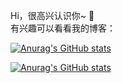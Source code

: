 Hi，很高兴认识你~ 🙆  
有兴趣可以看看我的博客：  

  
[![Anurag's GitHub stats](https://github-readme-stats.vercel.app/api?username=pangandchou)](https://github.com/pangandchou)

[![Anurag's GitHub stats](https://github-readme-stats.vercel.app/api/top-langs/?username=pangandchou&hide_border=true&layout=compact)](https://github.com/pangandchou)

